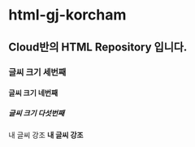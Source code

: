 # html-gj-korcham
## Cloud반의 HTML Repository 입니다.
### 글씨 크기 세번째
#### 글씨 크기 네번째
##### 글씨 크기 다섯번째

내 글씨 강조
**내 글씨 강조**
